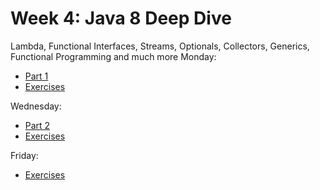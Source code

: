 # Week 4: Java 8 Deep Dive
Lambda, Functional Interfaces, Streams, Optionals, Collectors, Generics, Functional Programming and much more
Monday:
- [Part 1](Java8DeepDive.md)
- [Exercises](ClassExercises.md)

Wednesday:
- [Part 2](Java8DeepDive2.md)
- [Exercises](ClassExercises.md)

Friday:
- [Exercises](Week4Exercises.md)